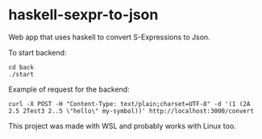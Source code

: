 # haskell-sexpr-to-json
Web app that uses haskell to convert S-Expressions to Json.

To start backend:
```
cd back
./start
```

Example of request for the backend:

```
curl -X POST -H "Content-Type: text/plain;charset=UTF-8" -d '(1 (2A 2.5 2Test3 2..5 \"hello\" my-symbol))' http://localhost:3000/convert
```

This project was made with WSL and probably works with Linux too.
